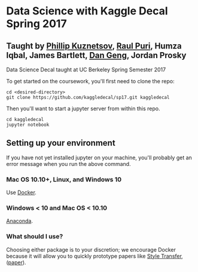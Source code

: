 # Data Science with Kaggle Decal Spring 2017
## Taught by [Phillip Kuznetsov](https://github.com/philkuz), [Raul Puri](https://github.com/raulpuric), Humza Iqbal, James Bartlett, [Dan Geng](https://github.com/dangeng), Jordan Prosky 
Data Science Decal taught at UC Berkeley Spring Semester 2017

To get started on the coursework, you'll first need to clone the repo:
```
cd <desired-directory>
git clone https://github.com/kaggledecal/sp17.git kaggledecal
```

Then you'll want to start a jupyter server from within this repo.
```
cd kaggledecal
jupyter notebook
```

## Setting up your environment
If you have not yet installed jupyter on your machine, you'll probably get an error message when you run the above command. 
### Mac OS 10.10+, Linux, and Windows 10
Use [Docker](https://docs.docker.com/engine/installation/).
### Windows < 10 and Mac OS < 10.10
[Anaconda](https://www.continuum.io/downloads).
### What should I use?
Choosing either package is to your discretion; we encourage Docker because it will allow you to quickly prototype papers like [Style Transfer](https://hub.docker.com/r/kchentw/neural-style/), ([paper](http://arxiv.org/abs/1508.06576)).
